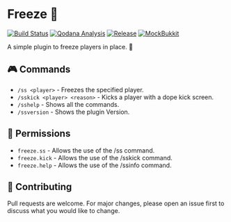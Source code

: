 # Freeze 🥶

[![Build Status](https://github.com/Geek1243/FreezeMC/actions/workflows/build.yml/badge.svg)](https://github.com/Geek1243/FreezeMC/actions/workflows/build.yml)
[![Qodana Analysis](https://github.com/Geek1243/FreezeMC/actions/workflows/qodana.yml/badge.svg)](https://github.com/Geek1243/FreezeMC/actions/workflows/qodana.yml)
[![Release](https://github.com/Geek1243/FreezeMC/actions/workflows/release.yml/badge.svg)](https://github.com/Geek1243/FreezeMC/actions/workflows/release.yml)
[![MockBukkit](https://github.com/Geek1243/FreezeMC/actions/workflows/mockbukkit.yml/badge.svg)](https://github.com/Geek1243/FreezeMC/actions/workflows/mockbukkit.yml)

A simple plugin to freeze players in place. 🧊

## 🎮 Commands

- `/ss <player>` - Freezes the specified player.
- `/sskick <player> <reason>` - Kicks a player with a dope kick screen.
- `/sshelp` - Shows all the commands.
- `/ssversion` - Shows the plugin Version.

## 🔐 Permissions

- `freeze.ss` - Allows the use of the /ss command.
- `freeze.kick` - Allows the use of the /sskick command.
- `freeze.help` - Allows the use of the /ssinfo command.

## 🤝 Contributing

Pull requests are welcome. For major changes, please open an issue first to discuss what you would like to change.
